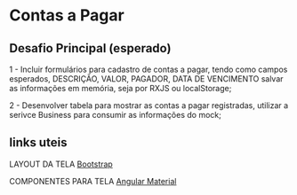 # Contas a Pagar

## Desafio Principal (esperado)

1 - Incluir formulários para cadastro de contas a pagar, tendo como campos esperados, DESCRIÇÃO, VALOR, PAGADOR, DATA DE VENCIMENTO salvar as informações em memória, seja por RXJS ou localStorage;

2 - Desenvolver tabela para mostrar as contas a pagar registradas, utilizar a serivce Business para consumir as informações do mock;

## links uteis

LAYOUT DA TELA [Bootstrap](https://getbootstrap.com/docs/4.0/layout/grid/)

COMPONENTES PARA TELA [Angular Material](https://material.angular.io/components/categories)
